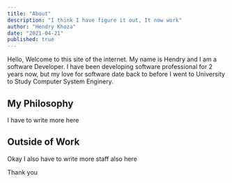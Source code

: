 ```yaml
---
title: "About"
description: "I think I have figure it out, It now work"
author: "Hendry Khoza"
date: "2021-04-21"
published: true
---
```


Hello, Welcome to this site of the internet. My name is Hendry and I am a
software Developer. I have been developing software professional for 2 years now,
but my love for software date back to before I went to University to Study
Computer System Enginery.

## My Philosophy
I have to write more here

## Outside of Work
Okay I also have to write more staff also here

Thank you
